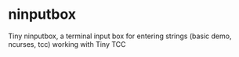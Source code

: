 # ninputbox
Tiny ninputbox, a terminal input box for entering strings (basic demo, ncurses, tcc) working with Tiny TCC
